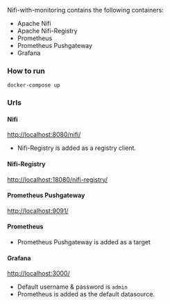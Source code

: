 Nifi-with-monitoring contains the following containers: 
* Apache Nifi
* Apache Nifi-Registry
* Prometheus
* Prometheus Pushgateway 
* Grafana

### How to run
```
docker-compose up
```

### Urls

#### Nifi
[http://localhost:8080/nifi/](http://localhost:8080/nifi/)

* Nifi-Registry is added as a registry client.

#### Nifi-Registry
[http://localhost:18080/nifi-registry/](http://localhost:18080/nifi-registry/)

#### Prometheus Pushgateway
[http://localhost:9091/](http://localhost:9091/)

#### Prometheus
* Prometheus Pushgateway is added as a target

#### Grafana
[http://localhost:3000/](http://localhost:3000/)

* Default username & password is `admin`
* Prometheus is added as the default datasource.

